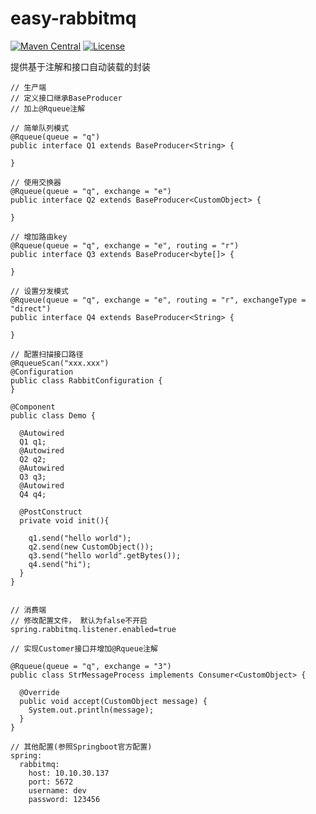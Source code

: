 # easy-rabbitmq

[![Maven Central](https://maven-badges.herokuapp.com/maven-central/vip.justlive/easy-rabbitmq/badge.svg)](https://maven-badges.herokuapp.com/maven-central/vip.justlive/easy-rabbitmq/)
[![License](https://img.shields.io/badge/license-Apache%202-4EB1BA.svg)](https://www.apache.org/licenses/LICENSE-2.0.html)


提供基于注解和接口自动装载的封装

```
// 生产端
// 定义接口继承BaseProducer
// 加上@Rqueue注解

// 简单队列模式
@Rqueue(queue = "q")
public interface Q1 extends BaseProducer<String> {

}

// 使用交换器
@Rqueue(queue = "q", exchange = "e")
public interface Q2 extends BaseProducer<CustomObject> {

}

// 增加路由key
@Rqueue(queue = "q", exchange = "e", routing = "r")
public interface Q3 extends BaseProducer<byte[]> {

}

// 设置分发模式
@Rqueue(queue = "q", exchange = "e", routing = "r", exchangeType = "direct")
public interface Q4 extends BaseProducer<String> {

}

// 配置扫描接口路径
@RqueueScan("xxx.xxx")
@Configuration
public class RabbitConfiguration {
}

@Component
public class Demo {

  @Autowired
  Q1 q1;
  @Autowired
  Q2 q2;
  @Autowired
  Q3 q3;
  @Autowired
  Q4 q4;

  @PostConstruct
  private void init(){
  
    q1.send("hello world");
    q2.send(new CustomObject());
    q3.send("hello world".getBytes());
    q4.send("hi");
  }
}


// 消费端
// 修改配置文件， 默认为false不开启
spring.rabbitmq.listener.enabled=true

// 实现Customer接口并增加@Rqueue注解

@Rqueue(queue = "q", exchange = "3")
public class StrMessageProcess implements Consumer<CustomObject> {

  @Override
  public void accept(CustomObject message) {
    System.out.println(message);
  }
}

// 其他配置(参照Springboot官方配置)
spring:
  rabbitmq:
    host: 10.10.30.137
    port: 5672
    username: dev
    password: 123456

```